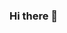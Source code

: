### Hi there 👋

<!--
**selvarajuv/selvarajuv** is a ✨ _special_ ✨ repository because its `README.md` (this file) appears on your GitHub profile.

Here are some ideas to get you started:

Hi this is Vichu

-->
